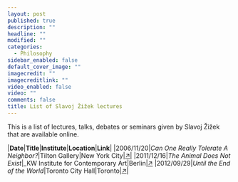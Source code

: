 ```yaml
---
layout: post
published: true
description: ""
headline: ""
modified: ""
categories: 
  - Philosophy
sidebar_enabled: false
default_cover_image: ""
imagecredit: ""
imagecreditlink: ""
video_enabled: false
video: ""
comments: false
title: List of Slavoj Žižek lectures
---
```




This is a list of lectures, talks, debates or seminars given by Slavoj Žižek that are available online.

|__Date__|__Title__|__Institute__|__Location__|__Link__|
|2006/11/20|_Can One Really Tolerate A Neighbor?_|Tilton Gallery|New York City|[↗](https://www.youtube.com/watch?v=UnT6ykrKLzY)|
|2011/12/16|_The Animal Does Not Exist_|_KW Institute for Contemporary Art|Berlin|[↗](https://www.youtube.com/watch?v=EWLA3dseHQg)
|2012/09/29|_Until the End of the World_|Toronto City Hall|Toronto|[↗](http://podbay.fm/show/129166905/e/1365827400?autostart=1)|
